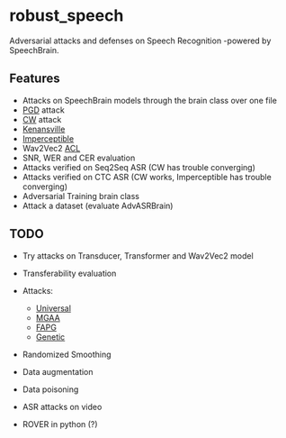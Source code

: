 # robust_speech

Adversarial attacks and defenses on Speech Recognition  -powered by SpeechBrain.

## Features
* Attacks on SpeechBrain models through the brain class over one file
* [PGD](https://arxiv.org/abs/1706.06083) attack
* [CW](https://people.eecs.berkeley.edu/~daw/papers/audio-dls18.pdf) attack
* [Kenansville](https://arxiv.org/abs/1910.05262) 
* [Imperceptible](https://arxiv.org/abs/1903.10346)
* Wav2Vec2 [ACL](https://arxiv.org/abs/2006.07589)
* SNR, WER and CER evaluation
* Attacks verified on Seq2Seq ASR (CW has trouble converging)
* Attacks verified on CTC ASR (CW works, Imperceptible has trouble converging)
* Adversarial Training brain class
* Attack a dataset (evaluate AdvASRBrain)

## TODO
* Try attacks on Transducer, Transformer and Wav2Vec2 model
* Transferability evaluation
* Attacks:
    * [Universal](https://arxiv.org/abs/1905.03828)
    * [MGAA](https://arxiv.org/abs/2108.04204)
    * [FAPG](https://www.aaai.org/AAAI21Papers/AAAI-7923.XieY.pdf)
    * [Genetic](https://arxiv.org/abs/1801.00554)
    
* Randomized Smoothing
* Data augmentation
* Data poisoning
* ASR attacks on video
* ROVER in python (?)